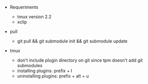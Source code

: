 - Requeriments  
    - tmux version 2.2  
    - xclip  

- pull    
    - git pull && git submodule init && git submodule update  

- tmux  
    - don't include plugin directory on git since tpm doesn't add git submodules   
    - installing plugins: prefix + I 
    - uninstalling plugins: prefix + alt + u   

